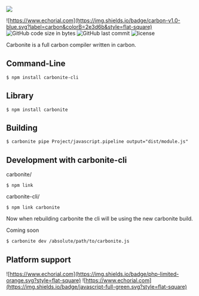 ![](https://echorial.com/Images/Carbonite.png)

![https://www.echorial.com](https://img.shields.io/badge/carbon-v1.0-blue.svg?label=carbon&colorB=2e3d6b&style=flat-square)
![GitHub code size in bytes](https://img.shields.io/github/languages/code-size/Echorial/carbonite.svg?style=flat-square)
![GitHub last commit](https://img.shields.io/github/last-commit/Echorial/carbonite.svg?style=flat-square)
![license](https://img.shields.io/github/license/Echorial/carbonite.svg?style=flat-square)

Carbonite is a full carbon compiler written in carbon.

## Command-Line
```
$ npm install carbonite-cli
```
## Library
```
$ npm install carbonite
```

## Building
```
$ carbonite pipe Project/javascript.pipeline output="dist/module.js"
```
## Development with carbonite-cli
carbonite/
```
$ npm link
```
carbonite-cli/
```
$ npm link carbonite
```
Now when rebuilding carbonite the cli will be using the new carbonite build.

Coming soon
```
$ carbonite dev /absolute/path/to/carbonite.js
```
## Platform support
![https://www.echorial.com](https://img.shields.io/badge/php-limited-orange.svg?style=flat-square)
![https://www.echorial.com](https://img.shields.io/badge/javascript-full-green.svg?style=flat-square)